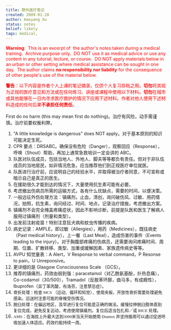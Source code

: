 ```yaml
---
title: 野外医疗笔记
created: 2009-01-20
author: Haoyang Xu
status: notes
belief: likely
tags: medical,
---
```


<!-- Status choices are: links, notes, draft, in progress, finished -->
<!-- belief tags are: certain, highly likely, likely, possible, unlikely, highly unlikely, remote, impossible -->

<font color="#ff0000"><strong>Warning</strong>:&nbsp; This is an excerpt of&nbsp; the author's notes taken during a medical training.&nbsp; Archive purpose only.&nbsp; DO NOT use it as medical advice or use any content in any tutorial, lecture, or course.&nbsp; DO NOT apply materials below in an urban or other setting where medical assistance can be sought in one day.&nbsp; The author claims <strong>no responsibility nor liability</strong> for the consequence of other people's use of the material below.

<strong>警告</strong>：以下内容是作者个人上课的笔记摘录，仅供个人复习存档之用。<strong>切勿</strong>将其视为正规的医疗意见和方法或在任何练习、讲座或课程中使用以下材料。<strong>切勿</strong>在城市或其他能够在一日内寻求医疗救护的情况下应用下述材料。作者对他人使用下述材料造成的任何后果<strong>不承担任何责任</strong>。<br /></font><br />First do no harm (this may mean first do nothing)。治疗有风险，动手需谨慎。治疗前要权衡利弊。
<ol>
<li>&quot;A little knowledge is dangerous&quot; does NOT apply。对于基本原则的知识可能决定生死。</li>
<li>CPR 要点：DRSABC。确保没有危险（Danger），观察回应（Response），呼唤（Shout）帮助，再加上通常急救培训一定会讲的 ABC。</li>
<li>队医对队伍成员，包括当地人、外地人、脚夫等等都负有责任。但对于非队伍成员的当地居民，如非情况危急，应当推荐他们到正规医疗单位就医。</li>
<li>队医进行治疗前，应说明自己的经验水平，并取得被治疗者同意，不可宣称或暗示自己是真正的医生。</li>
<li>在援助很久才能到达的情况下，大量使用抗生素可能有必要。</li>
<li>考虑撤出伤病员所需的运输方式，各有什么优缺点，需要的时间，以便决策。</li>
<li>一般远征外伤处理方法：镇痛剂，止血，清创，询问破伤风、过敏、用药情况，拍照，抗生素，询问经过、时间、地点，记录治疗措施，考虑撤出方案。</li>
<li>镇痛剂不会完全掩盖疼痛症状，因此不影响诊断，前提是队医和医生了解病人服用过镇痛剂（剂量和类型）。</li>
<li>出发前注射疫苗！特别注意狂犬病和蚊虫传播的疾病。</li>
<li>病史记录：AMPLE，即过敏（Allergies），用药（Medicines），既往病史（Past medical history），上一餐（Last Meal），造成伤害的事件（Events leading to the injury）。对于胸腹部疼痛的伤病员，还需要询问疼痛时间、周期、位置、扩散转移、类型、加重或缓解因素、家族遗传病史等等。</li>
<li>AVPU 知觉量表：A Alert，V Response to verbal command，P Resonse to pain，U Unreponsive。</li>
<li>更详细的是 Glasgow Consciousness Scale （GCS）。</li>
<li>推荐的镇痛剂，药效由弱到强：paracetamol（对乙酰氨基酚，扑热息痛），Co-codamol（30/500），Tramadol（反胺苯环醇，曲马多，有成瘾性），Ibuprofen（<big><font size="2" face="Trebuchet MS">异丁苯丙酸，布洛芬，注意禁忌症）。</font></big></li>
<li><big><font size="2" face="Trebuchet MS">骨折处理：检查 MCS （运动、循环和知觉），使用夹板，开放性骨折需要处理避免感染。运送时注意可能的脊椎受伤情况。</font></big></li>
<li><big><font size="2" face="Trebuchet MS">脱臼处理：在偏远地区，及早进行复位可能是正确的做法。缓慢拉伸脱臼肢体直到复位完成，避免反复运动，考虑使用镇痛剂。复位后适当包扎和／或 RICE 处理。</font></big></li>
<li><big><font size="2" face="Trebuchet MS">AMS：在海拔上升最大达到3000米当天开始使用 Diamox 并坚持服用可以通过促进呼吸加速人体适应。药效约能持续一周。<br /></font></big></li>
</ol>
